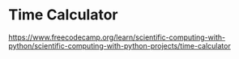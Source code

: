 # Time Calculator

https://www.freecodecamp.org/learn/scientific-computing-with-python/scientific-computing-with-python-projects/time-calculator
